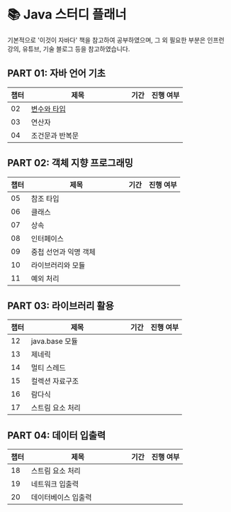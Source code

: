 
# 📚 Java 스터디 플래너
기본적으로 '이것이 자바다' 책을 참고하여 공부하였으며, 그 외 필요한 부분은 인프런 강의, 유튜브, 기술 블로그 등을 참고하였습니다.

## PART 01: 자바 언어 기초

| 챕터 | 제목                   | 기간 | 진행 여부 |
|------|------------------------|------|-----------|
| 02   | [변수와 타입](https://github.com/sss989/java_basic/tree/main/src/Ch02_variable_type)              |      |           |
| 03   | 연산자              |      |           |
| 04   | 조건문과 반복문ㅤㅤㅤㅤㅤㅤㅤ|      |           |

## PART 02: 객체 지향 프로그래밍

| 챕터 | 제목                   | 기간 | 진행 여부 |
|------|------------------------|------|-----------|
| 05   | 참조 타입              |      |           |
| 06   | 클래스                 |      |           |
| 07   | 상속                    |      |           |
| 08   | 인터페이스              |      |           |
| 09   | 중첩 선언과 익명 객체ㅤㅤㅤㅤ|      |           |
| 10   | 라이브러리와 모듈       |      |           |
| 11   | 예외 처리               |      |           |

## PART 03: 라이브러리 활용

| 챕터 | 제목                   | 기간 | 진행 여부 |
|------|------------------------|------|-----------|
| 12   | java.base 모듈ㅤㅤㅤㅤㅤㅤㅤ|      |           |
| 13   | 제네릭              |      |           |
| 14   | 멀티 스레드        |      |           |
| 15   | 컬렉션 자료구조    |      |           |
| 16   | 람다식             |      |           |
| 17   | 스트림 요소 처리   |      |           |

## PART 04: 데이터 입출력

| 챕터 | 제목                   | 기간 | 진행 여부 |
|------|------------------------|------|-----------|
| 18   | 스트림 요소 처리      |      |           |
| 19   | 네트워크 입출력        |      |           |
| 20   | 데이터베이스 입출력ㅤㅤㅤㅤㅤ|      |           |

